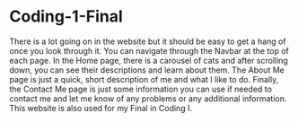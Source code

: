 # Coding-1-Final
There is a lot going on in the website but it should be easy to get a hang of once you look through it.
You can navigate through the Navbar at the top of each page.
In the Home page, there is a carousel of cats and after scrolling down, you can see their descriptions and learn about them.
The About Me page is just a quick, short description of me and what I like to do.
Finally, the Contact Me page is just some information you can use if needed to contact me and let me know of any problems or any additional information.
This website is also used for my Final in Coding I.
